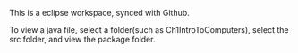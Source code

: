 This is a eclipse workspace, synced with Github.

To view a java file, select a folder(such as Ch1IntroToComputers), select the src folder, and view the package folder.
